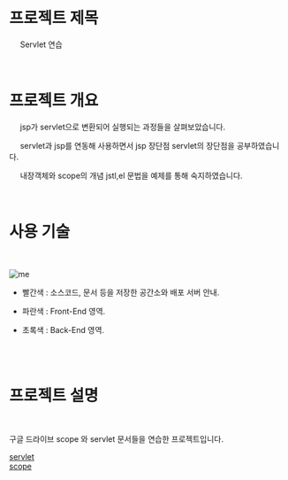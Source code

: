 

 # 프로젝트 제목 

  &nbsp;&nbsp; &nbsp;  Servlet 연습  
  
  <br/>
  
 # 프로젝트 개요
   <p> &nbsp;&nbsp; &nbsp; jsp가 servlet으로 변환되어 실행되는 과정들을 살펴보았습니다. <br/> </p>
  <p> &nbsp;&nbsp; &nbsp;  servlet과 jsp를 연동해 사용하면서 jsp 장단점 servlet의 장단점을 공부하였습니다.   </p>
   <p> &nbsp;&nbsp; &nbsp;  내장객체와 scope의 개념 jstl,el 문법을 예제를 통해 숙지하였습니다.</p>

   
  <br/>
  
 # 사용 기술
 <br/>
 
![me](https://user-images.githubusercontent.com/24237454/41517532-a0279018-72f6-11e8-95db-5d7ad48355bd.PNG)

- 빨간색 : 소스코드, 문서 등을 저장한 공간소와 배포 서버 안내.
- 파란색 : Front-End 영역.
- 초록색 : Back-End 영역.

  <br/> 
  <br/>
  
 # 프로젝트 설명
 <br/>
 
 <p> 구글 드라이브 scope 와 servlet 문서들을 연습한 프로젝트입니다.  </p>
 <a href="https://github.com/wkdtndgns/Servlet/tree/master/Servlet"> servlet</a>
 <br/>
  <a href="https://github.com/wkdtndgns/Servlet/tree/master/Scope">scope</a>
 
 <br/>
